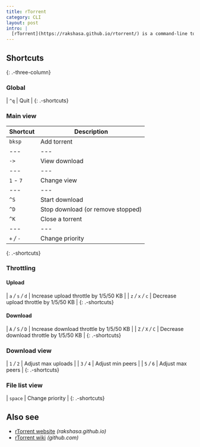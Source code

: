 ```yaml
---
title: rTorrent
category: CLI
layout: post
intro: |
  [rTorrent](https://rakshasa.github.io/rtorrent/) is a command-line torrent application. Here are some shortcut keys.
---
```


## Shortcuts
{: .-three-column}

### Global

| `^q` | Quit |
{: .-shortcuts}

### Main view

| Shortcut | Description |
| --- | --- |
| `bksp` | Add torrent |
| --- | --- |
| `->` | View download |
| --- | --- |
| `1` _-_ `7` | Change view |
| --- | --- |
| `^S` | Start download |
| `^D` | Stop download (or remove stopped) |
| `^K` | Close a torrent |
| --- | --- |
| `+` _/_ `-` | Change priority |
{: .-shortcuts}

### Throttling

#### Upload

| `a` _/_ `s` _/_ `d` | Increase upload throttle by 1/5/50 KB   |
| `z` _/_ `x` _/_ `c` | Decrease upload throttle by 1/5/50 KB   |
{: .-shortcuts}

#### Download

| `A` _/_ `S` _/_ `D` | Increase download throttle by 1/5/50 KB |
| `Z` _/_ `X` _/_ `C` | Decrease download throttle by 1/5/50 KB |
{: .-shortcuts}

### Download view

| `1` _/_ `2` | Adjust max uploads |
| `3` _/_ `4` | Adjust min peers   |
| `5` _/_ `6` | Adjust max peers   |
{: .-shortcuts}

### File list view

| `space` | Change priority |
{: .-shortcuts}

## Also see

- [rTorrent website](https://rakshasa.github.io/rtorrent/) _(rakshasa.github.io)_
- [rTorrent wiki](https://github.com/rakshasa/rtorrent/wiki) _(github.com)_
